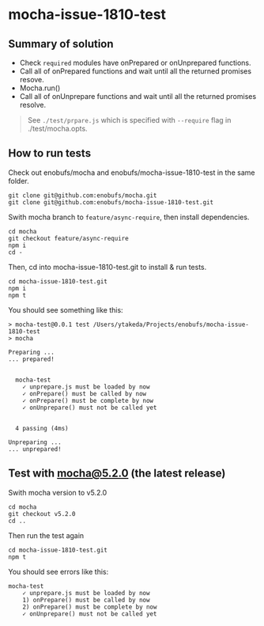 # mocha-issue-1810-test

## Summary of solution
* Check `required` modules have onPrepared or onUnprepared functions.
* Call all of onPrepared functions and wait until all the returned promises resove.
* Mocha.run()
* Call all of onUnprepare functions and wait until all the returned promises resolve.

> See `./test/prpare.js` which is specified with `--require` flag in ./test/mocha.opts.

## How to run tests

Check out enobufs/mocha and enobufs/mocha-issue-1810-test in the same folder.

```
git clone git@github.com:enobufs/mocha.git
git clone git@github.com:enobufs/mocha-issue-1810-test.git
```

Swith mocha branch to `feature/async-require`, then install dependencies.
```
cd mocha
git checkout feature/async-require
npm i
cd -
```

Then, cd into mocha-issue-1810-test.git to install & run tests.
```
cd mocha-issue-1810-test.git
npm i
npm t
```

You should see something like this:
```
> mocha-test@0.0.1 test /Users/ytakeda/Projects/enobufs/mocha-issue-1810-test
> mocha

Preparing ...
... prepared!


  mocha-test
    ✓ unprepare.js must be loaded by now
    ✓ onPrepare() must be called by now
    ✓ onPrepare() must be complete by now
    ✓ onUnprepare() must not be called yet


  4 passing (4ms)

Unpreparing ...
... unprepared!
```

## Test with mocha@5.2.0 (the latest release)
Swith mocha version to v5.2.0
```
cd mocha
git checkout v5.2.0
cd ..
```

Then run the test again
```
cd mocha-issue-1810-test.git
npm t
```

You should see errors like this:

```
mocha-test
    ✓ unprepare.js must be loaded by now
    1) onPrepare() must be called by now
    2) onPrepare() must be complete by now
    ✓ onUnprepare() must not be called yet
```


